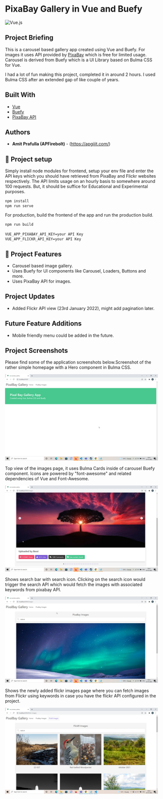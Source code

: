 # PixaBay Gallery in Vue and Buefy

![Vue.js](https://img.shields.io/badge/vuejs-%2335495e.svg?style=for-the-badge&logo=vuedotjs&logoColor=%234FC08D)

## Project Briefing

This is a carousel based gallery app created using Vue and Buefy. For images it uses API provided by [PixaBay](https://pixabay.com/) which is free for limited usage.
Carousel is derived from Buefy which is a UI Library based on Bulma CSS for Vue.

I had a lot of fun making this project, completed it in around 2 hours. I used Bulma CSS after an extended gap of like couple of years.

## Built With

* [Vue](https://vuejs.org/)
* [Buefy](https://buefy.org/)
* [PixaBay API](https://pixabay.com/api/docs/)

## Authors

* **Amit Prafulla (APFirebolt)** - (https://apgiiit.com/)

## 💾 Project setup

Simply install node modules for frontend, setup your env file and enter the API keys which you should have retrieved from PixaBay and Flickr websites respectively. The API limits usage on an hourly basis to somewhere around 100 requests. But, it should be suffice for Educational and Experimental purposes.


```
npm install
npm run serve
```

For production, build the frontend of the app and run the production build. 

```
npm run build

VUE_APP_PIXABAY_API_KEY=your API Key
VUE_APP_FLICKR_API_KEY=your API Key
```
## 🚅 Project Features

- Carousel based image gallery.
- Uses Buefy for UI components like Carousel, Loaders, Buttons and more.
- Uses PixaBay API for images.

## Project Updates

- Added Flickr API view (23rd January 2022), might add pagination later.

## Future Feature Additions

- Mobile friendly menu could be added in the future.

## Project Screenshots

Please find some of the application screenshots below.Screenshot of the rather simple homepage with a Hero component in Bulma CSS.

![alt text](./screenshots/home.png)

Top view of the images page, it uses Bulma Cards inside of carousel Buefy component. Icons are powered by "font-awesome" and related dependencies of Vue and Font-Awesome.

![alt text](./screenshots/images.jpg)

Shows search bar with search icon. Clicking on the search icon would trigger the search API which would fetch the images with associated keywords from pixabay API.

![alt text](./screenshots/images1.jpg)

Shows the newly added flickr images page where you can fetch images from Flickr using keywords in case you have the flickr API configured in the project.

![alt text](./screenshots/flickr.png)


